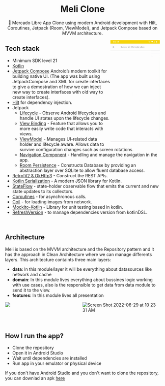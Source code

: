 <h1 align="center">Meli Clone</h1>

<p align="center">
🛒 Mercado Libre App Clone using modern Android development with Hilt, Coroutines, Jetpack (Room, ViewModel), and Jetpack Compose based on MVVM architecture.
</p>

<img src="/previews/preview.gif" align="right" width="32%"/>

## Tech stack
- Minimum SDK level 21
- [Kotlin](https://kotlinlang.org/) 
- [Jetpack Compose](https://developer.android.com/jetpack/compose) Android’s modern toolkit for building native UI. (The app was built using JetpackCompose and XML for create interfaces to give a demostration of how we can inject new way to create interfaces with old way to create interfaces).
- [Hilt](https://developer.android.com/training/dependency-injection/hilt-android) for dependency injection.
- Jetpack
  - [Lifecycle](https://developer.android.com/topic/libraries/architecture/lifecycle) - Observe Android lifecycles and handle UI states upon the lifecycle changes.
  - [View Binding](https://developer.android.com/topic/libraries/view-binding) - Feature that allows you to more easily write code that interacts with views. 
  - [ViewModel](https://developer.android.com/topic/libraries/architecture/viewmodel) - Manages UI-related data holder and lifecycle aware. Allows data to survive configuration changes such as screen rotations.
  - [Navigation Component](https://developer.android.com/guide/navigation/navigation-getting-started) - Handling and manage the navigation in the app.
  - [Room Persistence](https://developer.android.com/jetpack/androidx/releases/room) - Constructs Database by providing an abstraction layer over SQLite to allow fluent database access.
- [Retrofit2 & OkHttp3](https://github.com/square/retrofit) - Construct the REST APIs.
- [Kotlin Serialization](https://kotlinlang.org/docs/serialization.html) - A modern JSON library for Kotlin.
- [StateFlow](https://developer.android.com/kotlin/flow/stateflow-and-sharedflow) - state-holder observable flow that emits the current and new state updates to its collectors.
- [Coroutines](https://developer.android.com/kotlin/coroutines) - for asynchronous calls.
- [Coil](https://coil-kt.github.io/coil/) - for loading images from network. 
- [Mockito-Kotlin](https://github.com/mockito/mockito-kotlin#mockito-kotlin) - Library for unit testing based in kotlin.
- [RefreshVersion](https://github.com/jmfayard/refreshVersions) - to manage dependencies version from kotlinDSL.

<br />

## Architecture
Meli is based on the MVVM architecture and the Repository pattern and it has the approach in Clean Architecture where we can manage differents layers.
This architecture containts three main layers: 

- **data**: In this module/layer it will be everything about datasources like network and cache 
- **domain**: In this module lives everything about bussines logic working with use cases, also is the responsible to get data from data module to send it to the view.
- **features**: In this module lives all presentation

<div style="display: grid; grid-template-columns: 50% 50%;">
<img src="https://user-images.githubusercontent.com/24237865/77502018-f7d36000-6e9c-11ea-92b0-1097240c8689.png" />

<img alt="Screen Shot 2022-06-29 at 10 23 31 AM" src="https://user-images.githubusercontent.com/93212523/176474644-a2fb49ef-05cd-4a5a-8c6a-8e7199f6ded4.png">
</div>

<br />
<br />

## How I run the app?
 - Clone the repository
 - Open it in Android Studio
 - Wait until dependencies are installed
 - Run app in your emulator or physical device
 
If you don't have Android Studio and you don't want to clone the repository, you can downlad an apk [here](https://www.mediafire.com/file/hywdta71149p3py/MeliClone.apk/file) 


